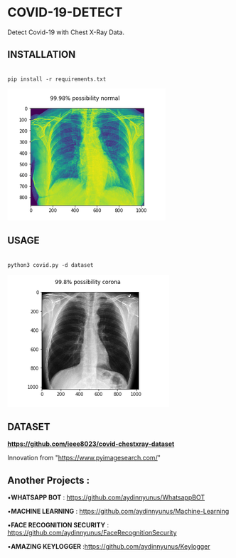 # COVID-19-DETECT
Detect Covid-19 with Chest X-Ray Data.

## INSTALLATION

```

pip install -r requirements.txt

```

![github-small](first.png)

## USAGE

```

python3 covid.py -d dataset

```

![github-small](second.png)


## DATASET

**https://github.com/ieee8023/covid-chestxray-dataset**

Innovation from "https://www.pyimagesearch.com/"

## Another Projects : 

•**WHATSAPP BOT** : https://github.com/aydinnyunus/WhatsappBOT

•**MACHINE LEARNING** : https://github.com/aydinnyunus/Machine-Learning

•**FACE RECOGNITION SECURITY** : https://github.com/aydinnyunus/FaceRecognitionSecurity

•**AMAZING KEYLOGGER** :https://github.com/aydinnyunus/Keylogger


